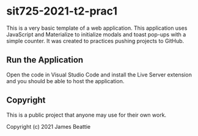 # sit725-2021-t2-prac1
This is a very basic template of a web application. This application uses JavaScript and Materialize to initialize modals and toast pop-ups with a simple counter. It was created to practices pushing projects to GitHub.

## Run the Application
Open the code in Visual Studio Code and install the Live Server extension and you should be able to host the application.

## Copyright
This is a public project that anyone may use for their own work.

Copyright (c) 2021 James Beattie
